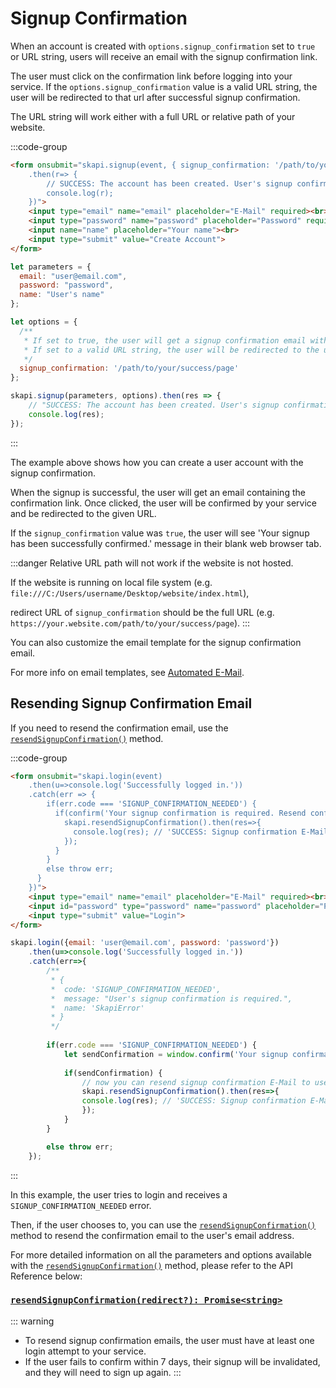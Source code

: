 
# Signup Confirmation

When an account is created with `options.signup_confirmation` set to `true` or URL string,
users will receive an email with the signup confirmation link.

The user must click on the confirmation link before logging into your service.
If the `options.signup_confirmation` value is a valid URL string,
the user will be redirected to that url after successful signup confirmation.

The URL string will work either with a full URL or relative path of your website.

:::code-group

```html [Form]
<form onsubmit="skapi.signup(event, { signup_confirmation: '/path/to/your/success/page' })
    .then(r=> {
        // SUCCESS: The account has been created. User's signup confirmation is required.
        console.log(r);
    })">
    <input type="email" name="email" placeholder="E-Mail" required><br>
    <input type="password" name="password" placeholder="Password" required><br>
    <input name="name" placeholder="Your name"><br>
    <input type="submit" value="Create Account">
</form>
```

```js [JS]
let parameters = {
  email: "user@email.com",
  password: "password",
  name: "User's name"
};

let options = {
  /** 
   * If set to true, the user will get a signup confirmation email with a confirmation link.
   * If set to a valid URL string, the user will be redirected to the url when the confirmation is successful.
   */
  signup_confirmation: '/path/to/your/success/page'
};

skapi.signup(parameters, options).then(res => {
    // "SUCCESS: The account has been created. User's signup confirmation is required."
    console.log(res);
});
```
:::

The example above shows how you can create a user account with the signup confirmation.

When the signup is successful, the user will get an email containing the confirmation link.
Once clicked, the user will be confirmed by your service and be redirected to the given URL.

If the `signup_confirmation` value was `true`,
the user will see 'Your signup has been successfully confirmed.' message in their blank web browser tab.

:::danger
Relative URL path will not work if the website is not hosted.

If the website is running on local file system (e.g. `file:///C:/Users/username/Desktop/website/index.html`),

redirect URL of `signup_confirmation` should be the full URL (e.g. `https://your.website.com/path/to/your/success/page`).
:::

You can also customize the email template for the signup confirmation email.

For more info on email templates, see [Automated E-Mail](../email/email-templates.md).

## Resending Signup Confirmation Email


If you need to resend the confirmation email, use the [`resendSignupConfirmation()`](/api-reference/authentication/README.md#resendsignupconfirmation) method. 

:::code-group
```html [Form]
<form onsubmit="skapi.login(event)
    .then(u=>console.log('Successfully logged in.'))
    .catch(err => {
        if(err.code === 'SIGNUP_CONFIRMATION_NEEDED') {
          if(confirm('Your signup confirmation is required. Resend confirmation email?')) {
            skapi.resendSignupConfirmation().then(res=>{
              console.log(res); // 'SUCCESS: Signup confirmation E-Mail has been sent.'
            });
          }
        }
        else throw err;
      }
    })">
    <input type="email" name="email" placeholder="E-Mail" required><br>
    <input id="password" type="password" name="password" placeholder="Password" required><br>
    <input type="submit" value="Login">
</form>
```

```js [JS]
skapi.login({email: 'user@email.com', password: 'password'})
    .then(u=>console.log('Successfully logged in.'))
    .catch(err=>{
        /**
         * {
         *  code: 'SIGNUP_CONFIRMATION_NEEDED',
         *  message: "User's signup confirmation is required.",
         *  name: 'SkapiError'
         * }
         */
        
        if(err.code === 'SIGNUP_CONFIRMATION_NEEDED') {
            let sendConfirmation = window.confirm('Your signup confirmation is required. Resend confirmation email?');
            
            if(sendConfirmation) {
                // now you can resend signup confirmation E-Mail to user@email.com.
                skapi.resendSignupConfirmation().then(res=>{
                console.log(res); // 'SUCCESS: Signup confirmation E-Mail has been sent.'
                });
            }
        }

        else throw err;
    });
```
:::

In this example, the user tries to login and receives a `SIGNUP_CONFIRMATION_NEEDED` error.

Then, if the user chooses to, you can use the [`resendSignupConfirmation()`](/api-reference/authentication/README.md#resendsignupconfirmation) method to resend the confirmation email to the user's email address.

For more detailed information on all the parameters and options available with the [`resendSignupConfirmation()`](/api-reference/authentication/README.md#resendsignupconfirmation) method, 
please refer to the API Reference below:

### [`resendSignupConfirmation(redirect?): Promise<string>`](/api-reference/authentication/README.md#resendsignupconfirmation)

::: warning
- To resend signup confirmation emails, the user must have at least one login attempt to your service.
- If the user fails to confirm within 7 days, their signup will be invalidated, and they will need to sign up again. 
:::

